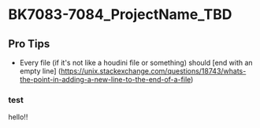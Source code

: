 # BK7083-7084_ProjectName_TBD

## Pro Tips
- Every file (if it's not like a houdini file or something) should [end with an empty line] (https://unix.stackexchange.com/questions/18743/whats-the-point-in-adding-a-new-line-to-the-end-of-a-file)


### test
hello!!
